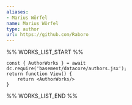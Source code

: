 ```yaml
---
aliases:
- Marius Wörfel
name: Marius Wörfel
type: author
url: https://github.com/Raboro
---
```



%% WORKS_LIST_START %%

```datacorejsx
const { AuthorWorks } = await dc.require('basement/datacore/authors.jsx');
return function View() {
    return <AuthorWorks/>
}
```
%% WORKS_LIST_END %%